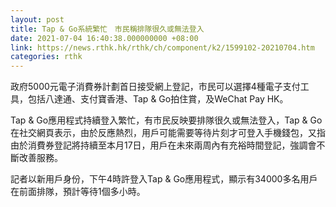 ```yaml
---
layout: post
title: Tap & Go系統繁忙　市民稱排隊很久或無法登入
date: 2021-07-04 16:40:38.000000000 +08:00
link: https://news.rthk.hk/rthk/ch/component/k2/1599102-20210704.htm
categories: rthk
---
```


政府5000元電子消費券計劃首日接受網上登記，市民可以選擇4種電子支付工具，包括八達通、支付寶香港、Tap & Go拍住賞，及WeChat Pay HK。

Tap & Go應用程式持續登入繁忙，有市民反映要排隊很久或無法登入，Tap & Go在社交網頁表示，由於反應熱烈，用戶可能需要等待片刻才可登入手機錢包，又指由於消費券登記將持續至本月17日，用戶在未來兩周內有充裕時間登記，強調會不斷改善服務。

記者以新用戶身份，下午4時許登入Tap & Go應用程式，顯示有34000多名用戶在前面排隊，預計等待1個多小時。
